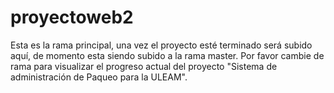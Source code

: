 # proyectoweb2

Esta es la rama principal, una vez el proyecto esté terminado será subido aquí, de momento esta siendo subido a la rama master. Por favor cambie de rama para visualizar el progreso actual del proyecto "Sistema de administración de Paqueo para la ULEAM".
